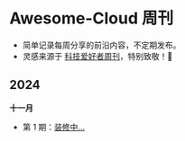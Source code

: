 # Awesome-Cloud 周刊

* 简单记录每周分享的前沿内容，不定期发布。
* 灵感来源于 [科技爱好者周刊](https://github.com/ruanyf/weekly)，特别致敬！🫡


## 2024

**十一月**
* 第 1 期：[装修中...](docs/issue-1.md)
